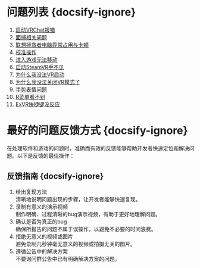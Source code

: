 # 问题列表 {docsify-ignore}
   1. [启动VRChat报错](/zh-cn/problems.md#启动VRChat报错) </br>
   2. [面捕相关问题](/zh-cn/problems.md#面捕常见问题) </br>
   3. [联想拯救者电脑异常占用与卡顿](/zh-cn/problems.md#联想拯救者电脑异常占用与卡顿问题) </br>
   4. [校准操作](/zh-cn/problems.md#校准问题) </br>
   5. [进入游戏无法移动](/zh-cn/problems.md#游戏内操作问题) </br>
   6. [启动SteamVR手不见](/zh-cn/problems.md#启动SteamVR手不见) </br>
   7. [为什么我没法VR启动](/zh-cn/problems.md#为什么我的VRChat没办法变成VR模式) </br>
   8. [为什么我没法关闭VR模式了](/zh-cn/problems.md#为什么我的VRChat没办法变成原来的样子了) </br>
   9. [手势表情问题](/zh-cn/problems.md#关于模型手势表情的问题) </br>
   10. [R菜单看不到](/zh-cn/problems.md#R菜单看不到) </br>
   11. [ExVR快捷键没反应](/zh-cn/problems.md#ExVR快捷键没反应) </br>

# 最好的问题反馈方式 {docsify-ignore}
在处理软件和游戏的问题时，准确而有效的反馈能够帮助开发者快速定位和解决问题。以下是反馈的最佳操作：
## 反馈指南  {docsify-ignore}
1. 给出复现方法  
   清晰地说明问题出现的步骤，让开发者能够快速复现。
2. 录制有意义的演示视频  
   制作明确、过程清晰的bug演示视频，有助于更好地理解问题。
3. 确认是否为真正的bug  
   确保所报告的问题不属于误操作，以避免不必要的时间浪费。
4. 拒绝无意义的视频或图片  
   避免录制几秒钟毫无意义的视频或拍摄无关的图片。
5. 遵循公告中的解决方案  
   不要询问群公告中已有明确解决方案的问题。